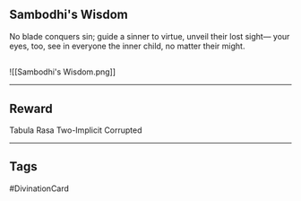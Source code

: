 ## Sambodhi's Wisdom
No blade conquers sin;
guide a sinner to virtue,
unveil their lost sight—
your eyes, too, see in
everyone the inner child,
no matter their might.
## 
![[Sambodhi's Wisdom.png]]

---
## Reward
Tabula Rasa
Two-Implicit
Corrupted

---
## Tags
#DivinationCard